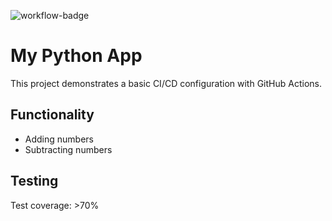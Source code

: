 ![workflow-badge](https://github.com/Abendgast/Github-Actions-HW/actions/workflows/main.yml/badge.svg)



# My Python App

This project demonstrates a basic CI/CD configuration with GitHub Actions.

## Functionality

- Adding numbers
- Subtracting numbers

## Testing

Test coverage: >70%
